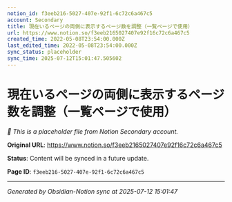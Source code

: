 ```yaml
---
notion_id: f3eeb216-5027-407e-92f1-6c72c6a467c5
account: Secondary
title: 現在いるページの両側に表示するページ数を調整（一覧ページで使用）
url: https://www.notion.so/f3eeb2165027407e92f16c72c6a467c5
created_time: 2022-05-08T23:54:00.000Z
last_edited_time: 2022-05-08T23:54:00.000Z
sync_status: placeholder
sync_time: 2025-07-12T15:01:47.505602
---
```


# 現在いるページの両側に表示するページ数を調整（一覧ページで使用）

*🔄 This is a placeholder file from Notion Secondary account.*

**Original URL**: https://www.notion.so/f3eeb2165027407e92f16c72c6a467c5

**Status**: Content will be synced in a future update.

**Page ID**: `f3eeb216-5027-407e-92f1-6c72c6a467c5`

---

*Generated by Obsidian-Notion sync at 2025-07-12 15:01:47*
